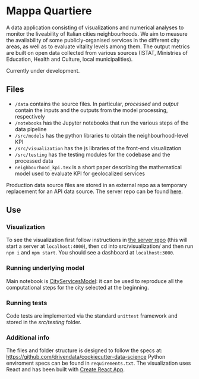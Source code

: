 # Mappa Quartiere

A data application consisting of visualizations and numerical analyses to monitor the liveability of Italian cities neighbourhoods.
We aim to measure the availability of some publicly-organised services in the different city areas, as well as to evaluate vitality levels among them. 
The output metrics are built on open data collected from various sources (ISTAT, Ministries of Education, Health and Culture, local municipalities).

Currently under development.

## Files
* `/data` contains the source files. In particular, _processed_ and _output_ contain the inputs and the outputs from the model processing, respectively 
* `/notebooks` has the Jupyter notebooks that run the various steps of the data pipeline
* `/src/models` has the python libraries to obtain the neighbourhood-level KPI
* `/src/visualization` has the js libraries of the front-end visualization
* `/src/testing` has the testing modules for the codebase and the processed data
* `neighbourhood_kpi.tex` is a short paper describing the mathematical model used to evaluate KPI for geolocalized services

Production data source files are stored in an external repo as a temporary replacement for an API data source.
The server repo can be found [here](https://github.com/esterpantaleo/daf-server).

## Use

### Visualization
To see the visualization first follow instructions in [the server repo](https://github.com/esterpantaleo/daf-server/blob/master/README.md) (this will start a server at `localhost:4000`), then cd into src/visualization/ and then run `npm i` and `npm start`. You should see a dashboard at `localhost:3000`.

### Running underlying model
Main notebook is [CityServicesModel](https://github.com/italia/daf-mappa-quartiere/blob/master/notebooks/CityServicesModel.ipynb): it can be used to reproduce all the computational steps for the city selected at the beginning.

### Running tests
Code tests are implemented via the standard `unittest` framework and stored in the _src/testing_ folder.

### Additional info
The files and folder structure is designed to follow the specs at:
https://github.com/drivendata/cookiecutter-data-science
Python enviroment specs can be found in `requirements.txt`.
The visualization uses React and has been built with [Create React App](https://github.com/facebookincubator/create-react-app).
